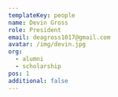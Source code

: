 ```yaml
---
templateKey: people
name: Devin Gross
role: President
email: deagross1017@gmail.com
avatar: /img/devin.jpg
org:
  - alumni
  - scholarship
pos: 1
additional: false
---
```


